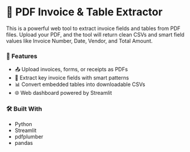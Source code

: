 # 🧠 PDF Invoice & Table Extractor

This is a powerful web tool to extract invoice fields and tables from PDF files. Upload your PDF, and the tool will return clean CSVs and smart field values like Invoice Number, Date, Vendor, and Total Amount.

### 🚀 Features
- 📤 Upload invoices, forms, or receipts as PDFs
- 🧠 Extract key invoice fields with smart patterns
- 📊 Convert embedded tables into downloadable CSVs
- 🌐 Web dashboard powered by Streamlit

### 🛠 Built With
- Python
- Streamlit
- pdfplumber
- pandas
